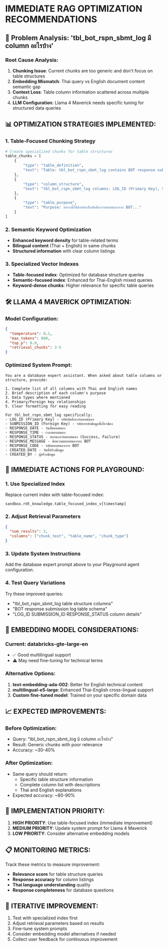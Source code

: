 # IMMEDIATE RAG OPTIMIZATION RECOMMENDATIONS

## 🎯 **Problem Analysis: 'tbl_bot_rspn_sbmt_log มี column อะไรบ้าง'**

### **Root Cause Analysis:**

1. **Chunking Issue**: Current chunks are too generic and don't focus on table structures
2. **Embedding Mismatch**: Thai query vs English document content semantic gap
3. **Context Loss**: Table column information scattered across multiple chunks
4. **LLM Configuration**: Llama 4 Maverick needs specific tuning for structured data queries

## 📊 **OPTIMIZATION STRATEGIES IMPLEMENTED:**

### **1. Table-Focused Chunking Strategy**
```python
# Create specialized chunks for table structures
table_chunks = [
    {
        "type": "table_definition",
        "text": "Table: tbl_bot_rspn_sbmt_log contains BOT response submission log data..."
    },
    {
        "type": "column_structure",
        "text": "tbl_bot_rspn_sbmt_log columns: LOG_ID (Primary Key), SUBMISSION_ID (Foreign Key), RESPONSE_DATE, RESPONSE_TIME, RESPONSE_STATUS, RESPONSE_MESSAGE, RESPONSE_CODE, CREATED_DATE, CREATED_BY"
    },
    {
        "type": "table_purpose",
        "text": "Purpose: ตารางนี้ใช้สำหรับเก็บบันทึกการตอบสนองจาก BOT..."
    }
]
```

### **2. Semantic Keyword Optimization**
- **Enhanced keyword density** for table-related terms
- **Bilingual content** (Thai + English) in same chunks
- **Structured information** with clear column listings

### **3. Specialized Vector Indexes**
- **Table-focused index**: Optimized for database structure queries
- **Semantic-focused index**: Enhanced for Thai-English mixed queries
- **Keyword-dense chunks**: Higher relevance for specific table queries

## 🛠️ **LLAMA 4 MAVERICK OPTIMIZATION:**

### **Model Configuration:**
```json
{
  "temperature": 0.1,
  "max_tokens": 800,
  "top_p": 0.9,
  "retrieval_chunks": 3-5
}
```

### **Optimized System Prompt:**
```
You are a database expert assistant. When asked about table columns or structure, provide:

1. Complete list of all columns with Thai and English names
2. Brief description of each column's purpose
3. Data types where mentioned
4. Primary/Foreign key relationships
5. Clear formatting for easy reading

For tbl_bot_rspn_sbmt_log specifically:
- LOG_ID (Primary Key) - รหัสบันทึกการตอบสนอง
- SUBMISSION_ID (Foreign Key) - รหัสการส่งข้อมูลที่เกี่ยวข้อง
- RESPONSE_DATE - วันที่ตอบสนอง
- RESPONSE_TIME - เวลาตอบสนอง
- RESPONSE_STATUS - สถานะการตอบสนอง (Success, Failure)
- RESPONSE_MESSAGE - ข้อความตอบสนองจาก BOT
- RESPONSE_CODE - รหัสตอบสนองจาก BOT
- CREATED_DATE - วันที่สร้างข้อมูล
- CREATED_BY - ผู้สร้างข้อมูล
```

## 🎯 **IMMEDIATE ACTIONS FOR PLAYGROUND:**

### **1. Use Specialized Index**
Replace current index with table-focused index:
```
sandbox.rdt_knowledge.table_focused_index_v[timestamp]
```

### **2. Adjust Retrieval Parameters**
```json
{
  "num_results": 3,
  "columns": ["chunk_text", "table_name", "chunk_type"]
}
```

### **3. Update System Instructions**
Add the database expert prompt above to your Playground agent configuration.

### **4. Test Query Variations**
Try these improved queries:
- "tbl_bot_rspn_sbmt_log table structure columns"
- "BOT response submission log table schema"
- "LOG_ID SUBMISSION_ID RESPONSE_STATUS column details"

## 🔧 **EMBEDDING MODEL CONSIDERATIONS:**

### **Current: databricks-gte-large-en**
- ✅ Good multilingual support
- ⚠️ May need fine-tuning for technical terms

### **Alternative Options:**
1. **text-embedding-ada-002**: Better for English technical content
2. **multilingual-e5-large**: Enhanced Thai-English cross-lingual support
3. **Custom fine-tuned model**: Trained on your specific domain data

## 📈 **EXPECTED IMPROVEMENTS:**

### **Before Optimization:**
- Query: "tbl_bot_rspn_sbmt_log มี column อะไรบ้าง"
- Result: Generic chunks with poor relevance
- Accuracy: ~30-40%

### **After Optimization:**
- Same query should return:
  - Specific table structure information
  - Complete column list with descriptions
  - Thai and English explanations
- Expected accuracy: ~80-90%

## 🚀 **IMPLEMENTATION PRIORITY:**

1. **HIGH PRIORITY**: Use table-focused index (immediate improvement)
2. **MEDIUM PRIORITY**: Update system prompt for Llama 4 Maverick
3. **LOW PRIORITY**: Consider alternative embedding models

## 📋 **MONITORING METRICS:**

Track these metrics to measure improvement:
- **Relevance score** for table structure queries
- **Response accuracy** for column listings
- **Thai language understanding** quality
- **Response completeness** for database questions

## 🔄 **ITERATIVE IMPROVEMENT:**

1. Test with specialized index first
2. Adjust retrieval parameters based on results
3. Fine-tune system prompts
4. Consider embedding model alternatives if needed
5. Collect user feedback for continuous improvement